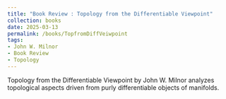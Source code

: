 ```yaml
---
title: "Book Review : Topology from the Differentiable Viewpoint"
collection: books
date: 2025-03-13
permalink: /books/TopfromDiffVeiwpoint
tags:
- John W. Milnor
- Book Review
- Topology
---
```


Topology from the Differentiable Viewpoint by John W. Milnor analyzes topological aspects driven from purly differentiable objects of manifolds.
